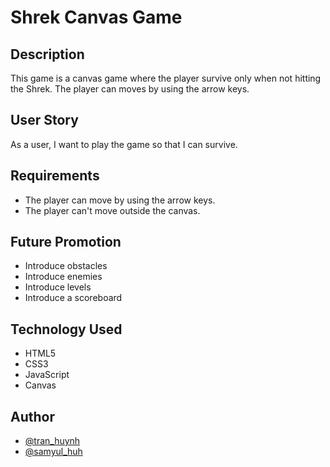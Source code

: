 # Shrek Canvas Game
## Description
This game is a canvas game where the player survive only when not hitting the Shrek. The player can moves by using the arrow keys.
## User Story
As a user, I want to play the game so that I can survive.
## Requirements
- The player can move by using the arrow keys.
- The player can't move outside the canvas.
## Future Promotion
* Introduce obstacles
* Introduce enemies
* Introduce levels
* Introduce a scoreboard
## Technology Used
* HTML5
* CSS3
* JavaScript
* Canvas
## Author
* [@tran_huynh](https://www.linkedin.com/in/tran-huynh-jade/)
* [@samyul_huh](https://www.linkedin.com/in/samyul-huh/)
